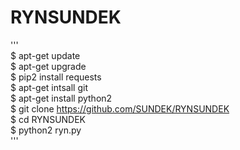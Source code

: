 # RYNSUNDEK

'''<br>
$ apt-get update<br>
 $ apt-get upgrade<br>
 $ pip2 install requests<br>
 $ apt-get intsall git<br>
 $ apt-get install python2<br>
 $ git clone https://github.com/SUNDEK/RYNSUNDEK
 <br>$ cd RYNSUNDEK<br>
 $ python2 ryn.py<br>
'''
